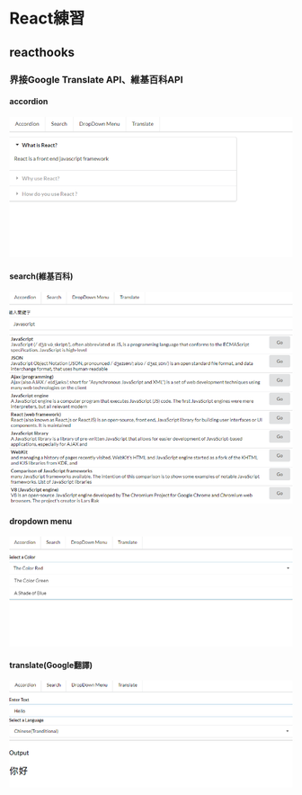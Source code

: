 # React練習
## reacthooks
### 界接Google Translate API、維基百科API

#### accordion
![accordion](./images/accordion.png)

#### search(維基百科)
![accordion](./images/search.png)

#### dropdown menu
![accordion](./images/dropdown.png)

#### translate(Google翻譯)
![accordion](./images/translate.png)
